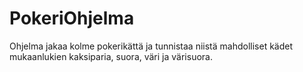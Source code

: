 # PokeriOhjelma
Ohjelma jakaa kolme pokerikättä ja tunnistaa niistä mahdolliset kädet mukaanlukien kaksiparia, suora, väri ja värisuora.
